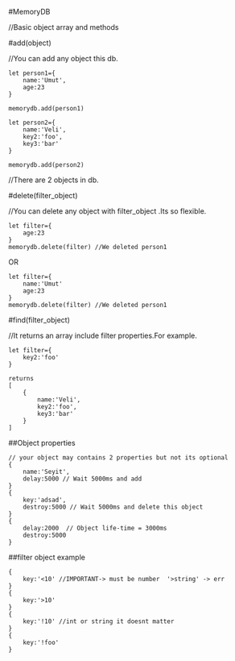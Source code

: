 #MemoryDB

//Basic object array and methods

#add(object)

//You can add any object this db.

    let person1={
        name:'Umut',
        age:23
    }

    memorydb.add(person1)

    let person2={
        name:'Veli',
        key2:'foo',
        key3:'bar'
    }

    memorydb.add(person2)

//There are 2 objects in db.

#delete(filter_object)

//You can delete any object with filter_object .Its so flexible.

    let filter={
        age:23
    }
    memorydb.delete(filter) //We deleted person1


OR

    let filter={
        name:'Umut'
        age:23
    }
    memorydb.delete(filter) //We deleted person1


#find(filter_object)

//It returns an array include filter properties.For example.

    let filter={
        key2:'foo'
    }

    returns
    [
        {
            name:'Veli',
            key2:'foo',
            key3:'bar'
        }
    ]

##Object properties

    // your object may contains 2 properties but not its optional
    {
        name:'Seyit',
        delay:5000 // Wait 5000ms and add
    }
    {
        key:'adsad',
        destroy:5000 // Wait 5000ms and delete this object
    }
    {
        delay:2000  // Object life-time = 3000ms
        destroy:5000
    }


##filter object example

    {
        key:'<10' //IMPORTANT-> must be number  '>string' -> err
    }
    {
        key:'>10' 
    }
    {
        key:'!10' //int or string it doesnt matter
    }
    {
        key:'!foo' 
    }




